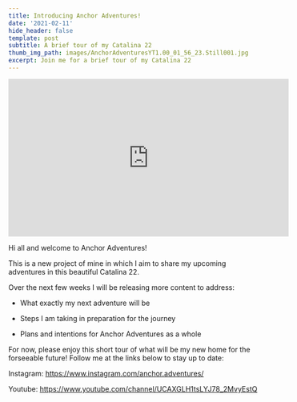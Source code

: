 ```yaml
---
title: Introducing Anchor Adventures!
date: '2021-02-11'
hide_header: false
template: post
subtitle: A brief tour of my Catalina 22
thumb_img_path: images/AnchorAdventuresYT1.00_01_56_23.Still001.jpg
excerpt: Join me for a brief tour of my Catalina 22
---
```

<iframe width="560" height="315" src="https://www.youtube.com/embed/Nk2j8-O4Hnk" frameborder="0" allow="accelerometer; autoplay; clipboard-write; encrypted-media; gyroscope; picture-in-picture" allowfullscreen></iframe>

Hi all and welcome to Anchor Adventures!

This is a new project of mine in which I aim to share my upcoming adventures in this beautiful Catalina 22. 

Over the next few weeks I will be releasing more content to address:

*   What exactly my next adventure will be

*   Steps I am taking in preparation for the journey

*   Plans and intentions for Anchor Adventures as a whole


For now, please enjoy this short tour of what will be my new home for the forseeable future! Follow me at the links below to stay up to date:

Instagram: <https://www.instagram.com/anchor.adventures/>  

Youtube: <https://www.youtube.com/channel/UCAXGLH1tsLYJ78_2MvyEstQ>






